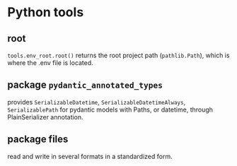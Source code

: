 # Python tools

## root

`tools.env_root.root()` returns the root project path (`pathlib.Path`), which is where the .env file is located.

## package `pydantic_annotated_types`

provides `SerializableDatetime`, `SerializableDatetimeAlways`, `SerializablePath`
for pydantic models with Paths, or datetime, through PlainSerializer annotation.

## package files

read and write in several formats in a standardized form.